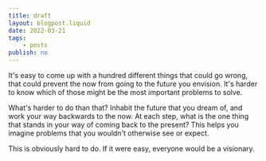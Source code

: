 ```yaml
---
title: draft
layout: blogpost.liquid
date: 2022-03-21
tags:
    - posts
publish: no
---
```


It's easy to come up with a hundred different things that could go wrong, that could prevent the now from going to the future you envision. It's harder to know which of those might be the most important problems to solve. 

What's harder to do than that? Inhabit the future that you dream of, and work your way backwards to the now. At each step, what is the one thing that stands in your way of coming back to the present? This helps you imagine problems that you wouldn't otherwise see or expect.

This is obviously hard to do. If it were easy, everyone would be a visionary.